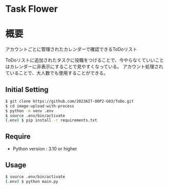 # Task Flower

# 概要
アカウントごとに管理されたカレンダーで確認できるToDoリスト

ToDoリストに追加されたタスクに役職をつけることで、今やらなくていいことはカレンダーに非表示にすることで見やすくなっている。
アカウント処理されていることで、大人数でも使用することができる。

## Initial Setting

```zsh
$ git clone https://github.com/2023AIT-OOP2-G03/ToDo.git
$ cd image-upload-with-process
$ python -m venv .env
$ source .env/bin/activate
(.env) $ pip install -r requirements.txt
```

## Require

- Python version : 3.10 or higher

## Usage

```zsh
$ source .env/bin/activate
(.env) $ python main.py
```